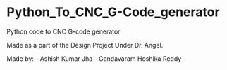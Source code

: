 # Python_To_CNC_G-Code_generator
Python code to CNC G-code generator
<p>
Made as a part of the Design Project Under Dr. Angel.
</p>
<p>
Made by:
- Ashish Kumar Jha
- Gandavaram Hoshika Reddy
